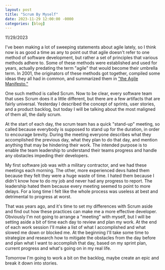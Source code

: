 ```yaml
---
layout: post
title: "Scrum By Myself"
date: 2023-11-29 12:00:00 -0000
categories: [blog]
---
```


11/29/2023

I've been making a lot of sweeping statements about agile lately, so I think now is as good a time as any to point out that agile doesn't refer to one method of software development, but rather a set of principles that various methods adhere to. Some of these methods were established and used for years, actually predating the term "agile" that would become their umbrella term. In 2001, the originators of these methods got together, compiled some ideas they all had in common, and summarized them in ["the Agile Manifesto."](https://agilemanifesto.org/)

One such method is called Scrum. Now to be clear, every software team that uses Scrum does it a little different, but there are a few artifacts that are fairly universal. Yesterday I described the concept of sprints, user stories, and a product backlog, but today I will be talking about the most maligned of them all, the daily scrum.

At the start of each day, the scrum team has a quick "stand-up" meeting, so called because everybody is supposed to stand up for the duration, in order to encourage brevity. During the meeting everyone describes what they accomplished the previous day, what they plan to do that day, and mention anything that may be hindering their work. The intended purpose is to enable the team leadership to understand their teams progress and handle any obstacles impeding their developers.

My first software job was with a military contractor, and we had these meetings each morning. The other, more experienced devs hated them because they felt they were a huge waste of time. I hated them because I didn't know how to do my job and never had any progress to report. The leadership hated them because every meeting seemed to point to more delays. For a long time I felt like the whole process was useless at best and detrimental to progress at worst.

That was years ago, and it's time to set my differences with Scrum aside and find out how these practices can make me a more effective developer. Obviously I'm not going to arrange a "meeting" with myself, but I will be setting aside a bit of time each day to review and plan my work. At the end of each work session I'll make a list of what I accomplished and what slowed me down or blocked me. At the beginning I'll take some time to strategize and research how to mitigate the obstacles from the day before and plan what I want to accomplish that day, based on my sprint plan, current progress and what's going on in my real life.

Tomorrow I'm going to work a bit on the backlog, maybe create an epic and break it down into stories.